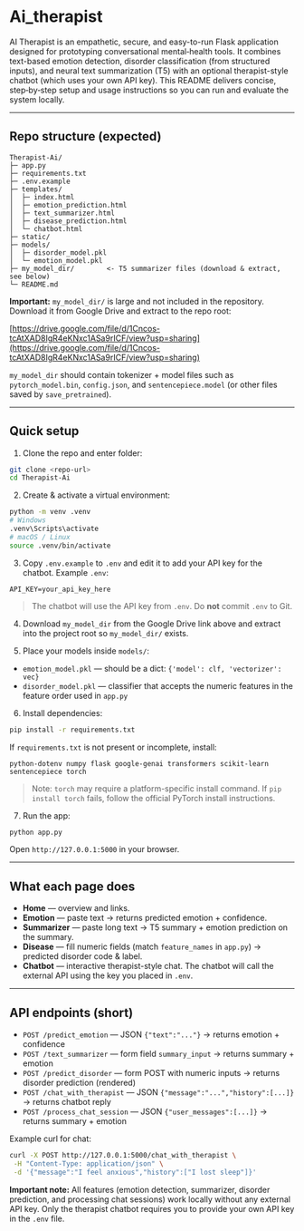 # Ai_therapist
AI Therapist is an empathetic, secure, and easy-to-run Flask application designed for prototyping conversational mental‑health tools. It combines text-based emotion detection, disorder classification (from structured inputs), and neural text summarization (T5) with an optional therapist-style chatbot (which uses your own API key). This README delivers concise, step‑by‑step setup and usage instructions so you can run and evaluate the system locally.

---

## Repo structure (expected)

```
Therapist-Ai/
├─ app.py
├─ requirements.txt
├─ .env.example
├─ templates/
│  ├─ index.html
│  ├─ emotion_prediction.html
│  ├─ text_summarizer.html
│  ├─ disease_prediction.html
│  └─ chatbot.html
├─ static/
├─ models/
│  ├─ disorder_model.pkl
│  └─ emotion_model.pkl
├─ my_model_dir/        <- T5 summarizer files (download & extract, see below)
└─ README.md
```

**Important:** `my_model_dir/` is large and not included in the repository. Download it from Google Drive and extract to the repo root:

[https://drive.google.com/file/d/1Cncos-tcAtXAD8IgR4eKNxc1ASa9rICF/view?usp=sharing](https://drive.google.com/file/d/1Cncos-tcAtXAD8IgR4eKNxc1ASa9rICF/view?usp=sharing)

`my_model_dir` should contain tokenizer + model files such as `pytorch_model.bin`, `config.json`, and `sentencepiece.model` (or other files saved by `save_pretrained`).

---

## Quick setup

1. Clone the repo and enter folder:

```bash
git clone <repo-url>
cd Therapist-Ai
```

2. Create & activate a virtual environment:

```bash
python -m venv .venv
# Windows
.venv\Scripts\activate
# macOS / Linux
source .venv/bin/activate
```

3. Copy `.env.example` to `.env` and edit it to add your API key for the chatbot. Example `.env`:

```
API_KEY=your_api_key_here
```

> The chatbot will use the API key from `.env`. Do **not** commit `.env` to Git.

4. Download `my_model_dir` from the Google Drive link above and extract into the project root so `my_model_dir/` exists.

5. Place your models inside `models/`:

- `emotion_model.pkl` — should be a dict: `{'model': clf, 'vectorizer': vec}`
- `disorder_model.pkl` — classifier that accepts the numeric features in the feature order used in `app.py`

6. Install dependencies:

```bash
pip install -r requirements.txt
```

If `requirements.txt` is not present or incomplete, install:

```
python-dotenv numpy flask google-genai transformers scikit-learn sentencepiece torch
```

> Note: `torch` may require a platform-specific install command. If `pip install torch` fails, follow the official PyTorch install instructions.

7. Run the app:

```bash
python app.py
```

Open `http://127.0.0.1:5000` in your browser.

---

## What each page does

- **Home** — overview and links.
- **Emotion** — paste text → returns predicted emotion + confidence.
- **Summarizer** — paste long text → T5 summary + emotion prediction on the summary.
- **Disease** — fill numeric fields (match `feature_names` in `app.py`) → predicted disorder code & label.
- **Chatbot** — interactive therapist-style chat. The chatbot will call the external API using the key you placed in `.env`.

---

## API endpoints (short)

- `POST /predict_emotion` — JSON `{"text":"..."}` → returns emotion + confidence
- `POST /text_summarizer` — form field `summary_input` → returns summary + emotion
- `POST /predict_disorder` — form POST with numeric inputs → returns disorder prediction (rendered)
- `POST /chat_with_therapist` — JSON `{"message":"...","history":[...]}` → returns chatbot reply
- `POST /process_chat_session` — JSON `{"user_messages":[...]}` → returns summary + emotion

Example curl for chat:

```bash
curl -X POST http://127.0.0.1:5000/chat_with_therapist \
 -H "Content-Type: application/json" \
 -d '{"message":"I feel anxious","history":["I lost sleep"]}'
```

**Important note:** All features (emotion detection, summarizer, disorder prediction, and processing chat sessions) work locally without any external API key. Only the therapist chatbot requires you to provide your own API key in the `.env` file.

